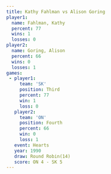 ```yaml
---
title: Kathy Fahlman vs Alison Goring
player1:              
  name: Fahlman, Kathy
  percent: 77         
  wins: 1             
  losses: 0           
player2:              
  name: Goring, Alison
  percent: 66         
  wins: 0             
  losses: 1           
games:
 - player1:         
     team: 'SK'     
     position: Third
     percent: 77    
     win: 1         
     loss: 0        
   player2:          
     team: 'ON'      
     position: Fourth
     percent: 66     
     win: 0          
     loss: 1         
   event: Hearts        
   year: 1990           
   draw: Round Robin(14)
   score: ON 4 - SK 5   
---
```

